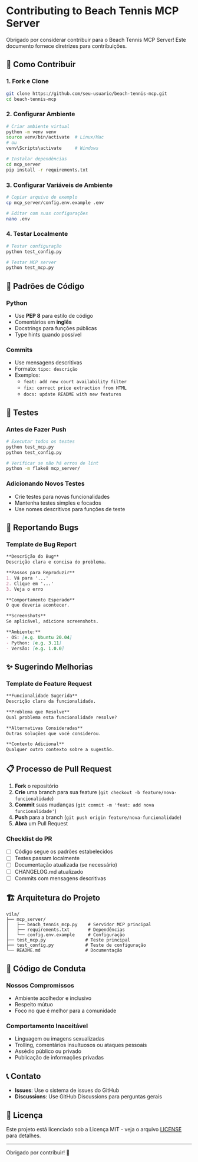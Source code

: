 # Contributing to Beach Tennis MCP Server

Obrigado por considerar contribuir para o Beach Tennis MCP Server! Este documento fornece diretrizes para contribuições.

## 🚀 Como Contribuir

### 1. Fork e Clone
```bash
git clone https://github.com/seu-usuario/beach-tennis-mcp.git
cd beach-tennis-mcp
```

### 2. Configurar Ambiente
```bash
# Criar ambiente virtual
python -m venv venv
source venv/bin/activate  # Linux/Mac
# ou
venv\Scripts\activate     # Windows

# Instalar dependências
cd mcp_server
pip install -r requirements.txt
```

### 3. Configurar Variáveis de Ambiente
```bash
# Copiar arquivo de exemplo
cp mcp_server/config.env.example .env

# Editar com suas configurações
nano .env
```

### 4. Testar Localmente
```bash
# Testar configuração
python test_config.py

# Testar MCP server
python test_mcp.py
```

## 📝 Padrões de Código

### Python
- Use **PEP 8** para estilo de código
- Comentários em **inglês**
- Docstrings para funções públicas
- Type hints quando possível

### Commits
- Use mensagens descritivas
- Formato: `tipo: descrição`
- Exemplos:
  - `feat: add new court availability filter`
  - `fix: correct price extraction from HTML`
  - `docs: update README with new features`

## 🧪 Testes

### Antes de Fazer Push
```bash
# Executar todos os testes
python test_mcp.py
python test_config.py

# Verificar se não há erros de lint
python -m flake8 mcp_server/
```

### Adicionando Novos Testes
- Crie testes para novas funcionalidades
- Mantenha testes simples e focados
- Use nomes descritivos para funções de teste

## 🐛 Reportando Bugs

### Template de Bug Report
```markdown
**Descrição do Bug**
Descrição clara e concisa do problema.

**Passos para Reproduzir**
1. Vá para '...'
2. Clique em '...'
3. Veja o erro

**Comportamento Esperado**
O que deveria acontecer.

**Screenshots**
Se aplicável, adicione screenshots.

**Ambiente:**
- OS: [e.g. Ubuntu 20.04]
- Python: [e.g. 3.11]
- Versão: [e.g. 1.0.0]
```

## ✨ Sugerindo Melhorias

### Template de Feature Request
```markdown
**Funcionalidade Sugerida**
Descrição clara da funcionalidade.

**Problema que Resolve**
Qual problema esta funcionalidade resolve?

**Alternativas Consideradas**
Outras soluções que você considerou.

**Contexto Adicional**
Qualquer outro contexto sobre a sugestão.
```

## 📋 Processo de Pull Request

1. **Fork** o repositório
2. **Crie** uma branch para sua feature (`git checkout -b feature/nova-funcionalidade`)
3. **Commit** suas mudanças (`git commit -m 'feat: add nova funcionalidade'`)
4. **Push** para a branch (`git push origin feature/nova-funcionalidade`)
5. **Abra** um Pull Request

### Checklist do PR
- [ ] Código segue os padrões estabelecidos
- [ ] Testes passam localmente
- [ ] Documentação atualizada (se necessário)
- [ ] CHANGELOG.md atualizado
- [ ] Commits com mensagens descritivas

## 🏗️ Arquitetura do Projeto

```
vila/
├── mcp_server/
│   ├── beach_tennis_mcp.py    # Servidor MCP principal
│   ├── requirements.txt       # Dependências
│   └── config.env.example     # Configuração
├── test_mcp.py               # Teste principal
├── test_config.py            # Teste de configuração
└── README.md                 # Documentação
```

## 🤝 Código de Conduta

### Nossos Compromissos
- Ambiente acolhedor e inclusivo
- Respeito mútuo
- Foco no que é melhor para a comunidade

### Comportamento Inaceitável
- Linguagem ou imagens sexualizadas
- Trolling, comentários insultuosos ou ataques pessoais
- Assédio público ou privado
- Publicação de informações privadas

## 📞 Contato

- **Issues**: Use o sistema de issues do GitHub
- **Discussions**: Use GitHub Discussions para perguntas gerais

## 📄 Licença

Este projeto está licenciado sob a Licença MIT - veja o arquivo [LICENSE](LICENSE) para detalhes.

---

Obrigado por contribuir! 🎉
